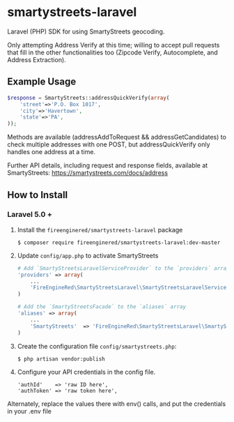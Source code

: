 # smartystreets-laravel
Laravel (PHP) SDK for using SmartyStreets geocoding.

Only attempting Address Verify at this time; willing to accept pull requests that fill in the other functionalities too (Zipcode Verify, Autocomplete, and Address Extraction).

Example Usage
--------------

```php
$response = SmartyStreets::addressQuickVerify(array(
    'street'=>'P.O. Box 1017',
    'city'=>'Havertown',
    'state'=>'PA',
));
```
Methods are available (addressAddToRequest && addressGetCandidates) to check multiple addresses with one POST, but addressQuickVerify only handles one address at a time.

Further API details, including request and response fields, available at SmartyStreets: https://smartystreets.com/docs/address


How to Install
---------------

### Laravel 5.0 +

1.  Install the `fireenginered/smartystreets-laravel` package

    ```shell
    $ composer require fireenginered/smartystreets-laravel:dev-master
    ```

1. Update `config/app.php` to activate SmartyStreets

    ```php
    # Add `SmartyStreetsLaravelServiceProvider` to the `providers` array
    'providers' => array(
        ...
        'FireEngineRed\SmartyStreetsLaravel\SmartyStreetsLaravelServiceProvider',
    )

    # Add the `SmartyStreetsFacade` to the `aliases` array
    'aliases' => array(
        ...
        'SmartyStreets'  => 'FireEngineRed\SmartyStreetsLaravel\SmartyStreetsFacade',
    )
    ```

1. Create the configuration file `config/smartystreets.php`:

    ```shell
    $ php artisan vendor:publish
    ```

1. Configure your API credentials in the config file.

    ```shell
	'authId' 	=> 'raw ID here',
	'authToken'	=> 'raw token here',
    ```
    
Alternately, replace the values there with env() calls, and put the credentials in your .env file
